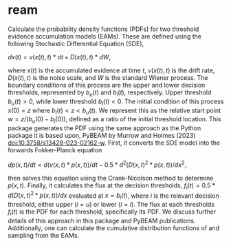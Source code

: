 # ream
Calculate the probability density functions (PDFs) for two threshold evidence accumulation models (EAMs). These are defined using the following Stochastic Differential Equation (SDE), 

$`dx(t) = v(x(t),t)*dt+D(x(t),t)*dW`$, 

where $`x(t)`$ is the accumulated evidence at time $`t`$, $`v(x(t),t)`$ is the drift rate, $`D(x(t),t)`$ is the noise scale, and $`W`$ is the standard Wiener process. The boundary conditions of this process are the upper and lower decision thresholds, represented by $`b_u(t)`$ and $`b_l(t)`$, respectively. Upper threshold $`b_u(t) > 0`$, while lower threshold $`b_l(t) < 0`$. The initial condition of this process $`x(0) = z`$ where $`b_l(t) < z < b_u(t)`$. We represent this as the relative start point $`w = z/(b_u(0)-b_l(0))`$, defined as a ratio of the initial threshold location. This package generates the PDF using the same approach as the Python package it is based upon, PyBEAM by Murrow and Holmes (2023) <doi:10.3758/s13428-023-02162-w>. First, it converts the SDE model into the forwards Fokker-Planck equation 

$`dp(x,t)/dt = d(v(x,t)*p(x,t))/dt-0.5*d^2(D(x,t)^2*p(x,t))/dx^2`$, 

then solves this equation using the Crank-Nicolson method to determine $`p(x,t)`$. Finally, it calculates the flux at the decision thresholds, $`f_i(t) = 0.5*d(D(x,t)^2*p(x,t))/dx`$ evaluated at $`x = b_i(t)`$, where $`i`$ is the relevant decision threshold, either upper ($`i = u`$) or lower ($`i = l`$). The flux at each thresholds $`f_i(t)`$ is the PDF for each threshold, specifically its PDF. We discuss further details of this approach in this package and PyBEAM publications. Additionally, one can calculate the cumulative distribution functions of and sampling from the EAMs.

